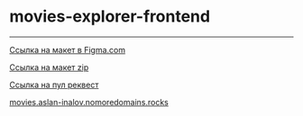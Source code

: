 # movies-explorer-frontend

---------------------------------

[Ссылка на макет в Figma.com](https://www.figma.com/file/mXhahw7dY2Sfja8Rodcj3F/Diploma-(Copy)?type=design&node-id=891-3857)

[Ссылка на макет zip](https://disk.yandex.ru/d/Kwhf0Em8m8vKqg)

[Ссылка на пул реквест](https://github.com/Aslan-Inalov/movies-explorer-frontend/pull/2)

[movies.aslan-inalov.nomoredomains.rocks](https://movies.aslan-inalov.nomoredomains.rocks)

